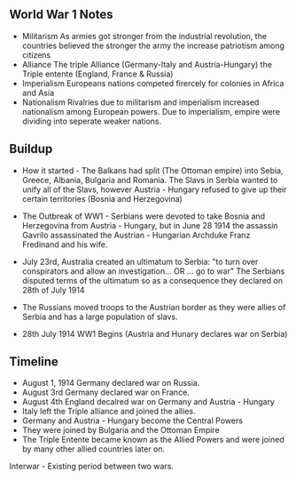 ## World War 1 Notes

- Militarism
		As armies got stronger from the industrial revolution, the countries believed the stronger the army the increase patriotism among citizens
- Alliance
		The triple Alliance (Germany-Italy and Austria-Hungary) the Triple entente (England, France & Russia)
- Imperialism
		Europeans nations competed firercely for colonies in Africa and Asia
- Nationalism
		 Rivalries due to militarism and imperialism increased nationalism among European powers. Due to imperialism, empire were dividing into seperate weaker nations.


## Buildup 
- How it started -  The Balkans had split (The Ottoman empire) into Sebia, Greece, Albania, Bulgaria and Romania. The Slavs in Serbia wanted to unify all of the Slavs, however Austria - Hungary refused to give up their certain territories (Bosnia and Herzegovina)

- The Outbreak of WW1 - Serbians were devoted to take Bosnia and Herzegovina from Austria - Hungary, but in June 28 1914 the assassin Gavrilo assassinated the Austrian - Hungarian Archduke Franz Fredinand and his wife.

- July 23rd, Australia created an ultimatum to Serbia: "to turn over conspirators and allow an investigation... OR ... go to war" The Serbians disputed terms of the ultimatum so as a consequence they declared on 28th of July 1914
- The Russians moved troops to the Austrian border as they were allies of Serbia and has a large population of slavs.


- 28th July 1914 WW1 Begins (Austria and Hunary declares war on Serbia)

## Timeline
- August 1, 1914 Germany declared war on Russia.
- August 3rd Germany declared war on France.
- August 4th England decalred war on Germany and Austria - Hungary
- Italy left the Triple alliance and joined the allies.
- Germany and Austria - Hungary become the Central Powers
- They were joined by Bulgaria and the Ottoman Empire
- The Triple Entente became known as the Allied Powers and were joined by many other allied countries later on.


Interwar - Existing period between two wars.
